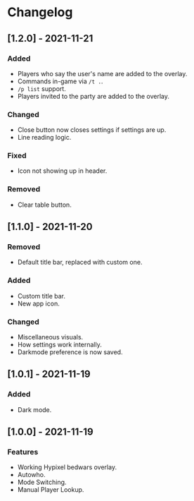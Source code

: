 # Changelog

## [1.2.0] - 2021-11-21
### Added
 - Players who say the user's name are added to the overlay.
 - Commands in-game via `/t .`.
 - `/p list` support.
 - Players invited to the party are added to the overlay.
### Changed
 - Close button now closes settings if settings are up.
 - Line reading logic.
### Fixed
 - Icon not showing up in header.
### Removed
 - Clear table button.

## [1.1.0] - 2021-11-20
### Removed
 - Default title bar, replaced with custom one.
### Added
 - Custom title bar.
 - New app icon.
### Changed
 - Miscellaneous visuals.
 - How settings work internally.
 - Darkmode preference is now saved.

## [1.0.1] - 2021-11-19
### Added
 - Dark mode.

## [1.0.0] - 2021-11-19
### Features
 - Working Hypixel bedwars overlay.
 - Autowho.
 - Mode Switching.
 - Manual Player Lookup.
